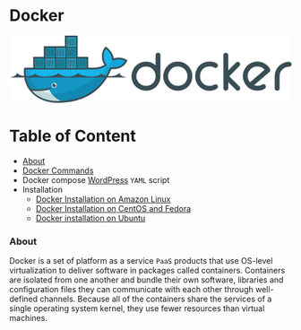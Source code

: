 # Docker

![Docker Engine](img/Docker_logo.png)

Table of Content
================
<!--ts-->
* [About](#about)
* [Docker Commands](./Docker-commands.md)
* Docker compose [WordPress](./wordpress/) `YAML` script
* Installation
  * [Docker Installation on Amazon Linux](installation/install_docker_on_Amazon_linux.md)
  * [Docker Installation on CentOS and Fedora](installation/install_docker_on_centos_fedora)
  * [Docker installation on Ubuntu](installation/install_docker_on_ubuntu.md)

<!--te-->
<a name="about"></a>

### About

Docker is a set of platform as a service `PaaS` products that use OS-level virtualization to deliver software in packages called containers. Containers are isolated from one another and bundle their own software, libraries and configuration files they can communicate with each other through well-defined channels. Because all of the containers share the services of a single operating system kernel, they use fewer resources than virtual machines.
